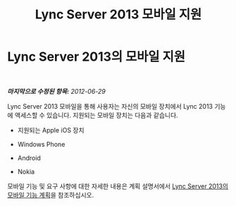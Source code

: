 ﻿---
title: Lync Server 2013 모바일 지원
TOCTitle: 모바일 지원
ms:assetid: 4a401502-9e17-40d0-a1bd-870ff1fa5b63
ms:mtpsurl: https://technet.microsoft.com/ko-kr/library/JJ204858(v=OCS.15)
ms:contentKeyID: 49303561
ms.date: 08/10/2015
mtps_version: v=OCS.15
ms.translationtype: HT
---

# Lync Server 2013의 모바일 지원

 

_**마지막으로 수정된 항목:** 2012-06-29_

Lync Server 2013 모바일을 통해 사용자는 자신의 모바일 장치에서 Lync 2013 기능에 액세스할 수 있습니다. 지원되는 모바일 장치는 다음과 같습니다.

  - 지원되는 Apple iOS 장치

  - Windows Phone

  - Android

  - Nokia

모바일 기능 및 요구 사항에 대한 자세한 내용은 계획 설명서에서 [Lync Server 2013의 모바일 기능 계획](lync-server-2013-planning-for-mobility.md)을 참조하십시오.

